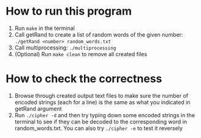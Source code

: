 # How to run this program
1. Run `make` in the terminal
2. Call getRand to create a list of random words of the given number: `./getRand <number> random_words.txt`
3. Call multiprocessing: `./multiprocessing`
4. (Optional) Run `make clean` to remove all created files

# How to check the correctness
1. Browse through created output text files to make sure the number of encoded strings (each for a line)
is the same as what you indicated in getRand argument
2. Run `./cipher -d` and then try typing down some encoded strings in the terminal to see if they can be
decoded to the corresponding word in random_words.txt. You can also try `./cipher -e` to test it reversely